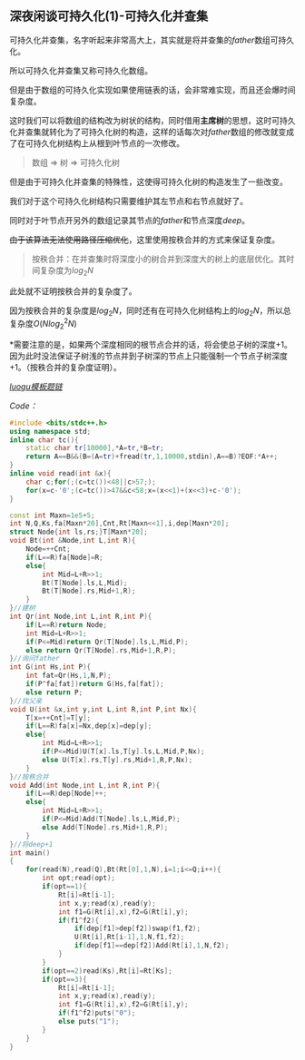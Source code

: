 ## 深夜闲谈可持久化(1)-可持久化并查集

可持久化并查集，名字听起来非常高大上，其实就是将并查集的$father$数组可持久化。

所以可持久化并查集又称可持久化数组。

但是由于数组的可持久化实现如果使用链表的话，会非常难实现，而且还会爆时间复杂度。

这时我们可以将数组的结构改为树状的结构，同时借用**主席树**的思想，这时可持久化并查集就转化为了可持久化树的构造，这样的话每次对$father$数组的修改就变成了在可持久化树结构上从根到叶节点的一次修改。

> 数组 $\Rightarrow$ 树 $\Rightarrow$ 可持久化树

但是由于可持久化并查集的特殊性，这使得可持久化树的构造发生了一些改变。

我们对于这个可持久化树结构只需要维护其左节点和右节点就好了。

同时对于叶节点开另外的数组记录其节点的$father$和节点深度$deep$。

~~由于该算法无法使用路径压缩优化~~，这里使用按秩合并的方式来保证复杂度。

> 按秩合并：在并查集时将深度小的树合并到深度大的树上的底层优化。其时间复杂度为$log_2N$

此处就不证明按秩合并的复杂度了。

因为按秩合并的复杂度是$log_2N$，同时还有在可持久化树结构上的$log_2N$，所以总复杂度$O(Nlog_2^2N)$

$*$需要注意的是，如果两个深度相同的根节点合并的话，将会使总子树的深度+1。因为此时没法保证子树浅的节点并到子树深的节点上只能强制一个节点子树深度+1。（按秩合并的复杂度证明）。

[$luogu模板题链$](https://www.luogu.org/problemnew/show/P3402)

*Code：*

~~~c++
#include <bits/stdc++.h>
using namespace std;
inline char tc(){
    static char tr[10000],*A=tr,*B=tr;
    return A==B&&(B=(A=tr)+fread(tr,1,10000,stdin),A==B)?EOF:*A++;
}
inline void read(int &x){
    char c;for(;(c=tc())<48||c>57;);
    for(x=c-'0';(c=tc())>47&&c<58;x=(x<<1)+(x<<3)+c-'0');
}

const int Maxn=1e5+5;
int N,Q,Ks,fa[Maxn*20],Cnt,Rt[Maxn<<1],i,dep[Maxn*20];
struct Node{int ls,rs;}T[Maxn*20];
void Bt(int &Node,int L,int R){
    Node=++Cnt;
    if(L==R)fa[Node]=R;
    else{
        int Mid=L+R>>1;
        Bt(T[Node].ls,L,Mid);
        Bt(T[Node].rs,Mid+1,R);
    }
}//建树
int Qr(int Node,int L,int R,int P){
    if(L==R)return Node;
    int Mid=L+R>>1;
    if(P<=Mid)return Qr(T[Node].ls,L,Mid,P);
    else return Qr(T[Node].rs,Mid+1,R,P);
}//询问father
int G(int Hs,int P){
    int fat=Qr(Hs,1,N,P);
    if(P^fa[fat])return G(Hs,fa[fat]);
    else return P;
}//找父亲
void U(int &x,int y,int L,int R,int P,int Nx){
    T[x=++Cnt]=T[y];
    if(L==R)fa[x]=Nx,dep[x]=dep[y];
    else{
        int Mid=L+R>>1;
        if(P<=Mid)U(T[x].ls,T[y].ls,L,Mid,P,Nx);
        else U(T[x].rs,T[y].rs,Mid+1,R,P,Nx);
    }
}//按秩合并
void Add(int Node,int L,int R,int P){
    if(L==R)dep[Node]++;
    else{
        int Mid=L+R>>1;
        if(P<=Mid)Add(T[Node].ls,L,Mid,P);
        else Add(T[Node].rs,Mid+1,R,P);
    }
}//将deep+1
int main()
{
    for(read(N),read(Q),Bt(Rt[0],1,N),i=1;i<=Q;i++){
        int opt;read(opt);
        if(opt==1){
            Rt[i]=Rt[i-1];
            int x,y;read(x),read(y);
            int f1=G(Rt[i],x),f2=G(Rt[i],y);
            if(f1^f2){
                if(dep[f1]>dep[f2])swap(f1,f2);
                U(Rt[i],Rt[i-1],1,N,f1,f2);
                if(dep[f1]==dep[f2])Add(Rt[i],1,N,f2);
            }
        }
        if(opt==2)read(Ks),Rt[i]=Rt[Ks];
        if(opt==3){
            Rt[i]=Rt[i-1];
            int x,y;read(x),read(y);
            int f1=G(Rt[i],x),f2=G(Rt[i],y);
            if(f1^f2)puts("0");
            else puts("1");
        }
    }
}
~~~

